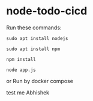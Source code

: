 # node-todo-cicd

Run these commands:


`sudo apt install nodejs`


`sudo apt install npm`


`npm install`

`node app.js`

or Run by docker compose

test me 
Abhishek

